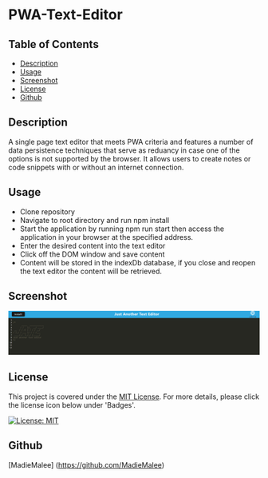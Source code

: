 # PWA-Text-Editor

## Table of Contents

- [Description](#description)
- [Usage](#usage)
- [Screenshot](#screenshot)
- [License](#license)
- [Github](#github)

## Description

A single page text editor that meets PWA criteria and features a number of data persistence techniques that serve as reduancy in case one of the options is not supported by the browser. It allows users to create notes or code snippets with or without an internet connection.

## Usage

- Clone repository
- Navigate to root directory and run npm install
- Start the application by running npm run start then access the application in your browser at the specified address.
- Enter the desired content into the text editor
- Click off the DOM window and save content
- Content will be stored in the indexDb database, if you close and reopen the text editor the content will be retrieved.

## Screenshot

![Just Another Text Editor](./Develop/client/dist/assets/JATE.png)

## License

This project is covered under the [MIT License](./LICENSE). For more details, please click the license icon below under 'Badges'.

[![License: MIT](https://img.shields.io/badge/License-MIT-yellow.svg)](https://opensource.org/licenses/MIT)

## Github

[MadieMalee] (https://github.com/MadieMalee)
